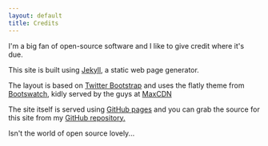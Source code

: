 ```yaml
---
layout: default
title: Credits
---
```


I'm a big fan of open-source software and I like to give credit where it's due.

This site is built using [Jekyll](http://jekyllrb.com/), a static web page generator.

The layout is based on [Twitter Bootstrap](http://getbootstrap.com/) and uses the flatly theme from [Bootswatch](http://bootswatch.com/), kidly served by the guys at [MaxCDN](http://www.bootstrapcdn.com/)

The site itself is served using [GitHub pages](http://pages.github.com/) and you can grab the source for this site from my [GitHub repository.](https://github.com/njdcourtney/njdcourtney.github.io)

Isn't the world of open source lovely...
